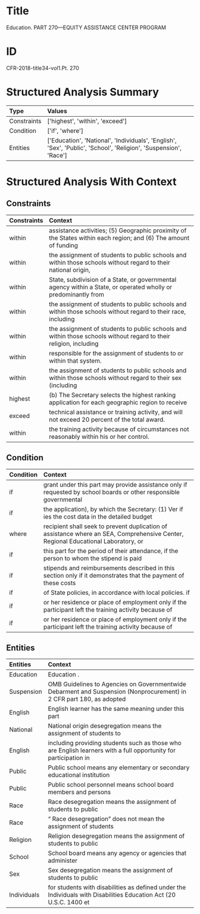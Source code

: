 # Title

 Education. PART 270—EQUITY ASSISTANCE CENTER PROGRAM


# ID

 CFR-2018-title34-vol1.Pt. 270


# Structured Analysis Summary

| Type        | Values                                                                                                           |
|:------------|:-----------------------------------------------------------------------------------------------------------------|
| Constraints | ['highest', 'within', 'exceed']                                                                                  |
| Condition   | ['if', 'where']                                                                                                  |
| Entities    | ['Education', 'National', 'Individuals', 'English', 'Sex', 'Public', 'School', 'Religion', 'Suspension', 'Race'] |


# Structured Analysis With Context

 


## Constraints

| Constraints   | Context                                                                                                           |
|:--------------|:------------------------------------------------------------------------------------------------------------------|
| within        | assistance activities; (5) Geographic proximity of the States within each region; and (6) The amount of funding   |
| within        | the assignment of students to public schools and within those schools without regard to their national origin,    |
| within        | State, subdivision of a State, or governmental agency within a State, or operated wholly or predominantly from    |
| within        | the assignment of students to public schools and within those schools without regard to their race, including     |
| within        | the assignment of students to public schools and within those schools without regard to their religion, including |
| within        | responsible for the assignment of students to or within  that system.                                             |
| within        | the assignment of students to public schools and within those schools without regard to their sex (including      |
| highest       | (b) The Secretary selects the  highest ranking application for each geographic region to receive                  |
| exceed        | technical assistance or training activity, and will not exceed  20 percent of the total award.                    |
| within        | the training activity because of circumstances not reasonably within  his or her control.                         |


## Condition

| Condition   | Context                                                                                                                           |
|:------------|:----------------------------------------------------------------------------------------------------------------------------------|
| if          | grant under this part may provide assistance only if requested by school boards or other responsible governmental                 |
| if          | the application), by which the Secretary: (1) Ver if ies the cost data in the detailed budget                                     |
| where       | recipient shall seek to prevent duplication of assistance where an SEA, Comprehensive Center, Regional Educational Laboratory, or |
| if          | this part for the period of their attendance, if the person to whom the stipend is paid                                           |
| if          | stipends and reimbursements described in this section only if it demonstrates that the payment of these costs                     |
| if          | of State policies, in accordance with local policies. if                                                                          |
| if          | or her residence or place of employment only if the participant left the training activity because of                             |
| if          | or her residence or place of employment only if the participant left the training activity because of                             |


## Entities

| Entities    | Context                                                                                                              |
|:------------|:---------------------------------------------------------------------------------------------------------------------|
| Education   | Education .                                                                                                          |
| Suspension  | OMB Guidelines to Agencies on Governmentwide Debarment and Suspension (Nonprocurement) in 2 CFR part 180, as adopted |
| English     | English learner has the same meaning under this part                                                                 |
| National    | National origin desegregation means the assignment of students to                                                    |
| English     | including providing students such as those who are English learners with a full opportunity for participation in     |
| Public      | Public school means any elementary or secondary educational institution                                              |
| Public      | Public school personnel means school board members and persons                                                       |
| Race        | Race desegregation means the assignment of students to public                                                        |
| Race        | &#8220; Race desegregation&#8221; does not mean the assignment of students                                           |
| Religion    | Religion desegregation means the assignment of students to public                                                    |
| School      | School board means any agency or agencies that administer                                                            |
| Sex         | Sex desegregation means the assignment of students to public                                                         |
| Individuals | for students with disabilities as defined under the Individuals with Disabilities Education Act (20 U.S.C. 1400 et   |



